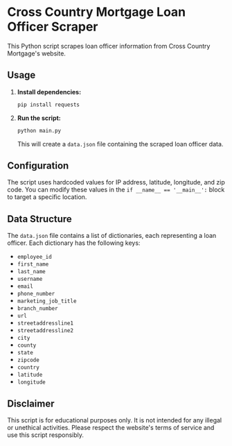 # Cross Country Mortgage Loan Officer Scraper

This Python script scrapes loan officer information from Cross Country Mortgage's website.

## Usage

1. **Install dependencies:**
   ```bash
   pip install requests
   ```

2. **Run the script:**
   ```bash
   python main.py
   ```

   This will create a `data.json` file containing the scraped loan officer data.

## Configuration

The script uses hardcoded values for IP address, latitude, longitude, and zip code. You can modify these values in the `if __name__ == '__main__':` block to target a specific location.

## Data Structure

The `data.json` file contains a list of dictionaries, each representing a loan officer. Each dictionary has the following keys:

- `employee_id`
- `first_name`
- `last_name`
- `username`
- `email`
- `phone_number`
- `marketing_job_title`
- `branch_number`
- `url`
- `streetaddressline1`
- `streetaddressline2`
- `city`
- `county`
- `state`
- `zipcode`
- `country`
- `latitude`
- `longitude`

## Disclaimer

This script is for educational purposes only. It is not intended for any illegal or unethical activities. Please respect the website's terms of service and use this script responsibly.